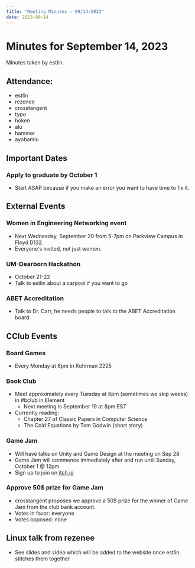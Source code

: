 ```yaml
---
title: "Meeting Minutes – 09/14/2023"
date: 2023-09-14
---
```

# Minutes for September 14, 2023

Minutes taken by estlin.

## Attendance:
* estlin
* rezenee
* crosstangent
* typo
* hoken
* alu
* hammer
* ayobamiu

## Important Dates

### Apply to graduate by October 1
* Start ASAP because if you make an error you want to have time to fix it. 

## External Events

### Women in Engineering Networking event
* Next Wednesday, September 20 from 5-7pm on Parkview Campus in Floyd D132. 
* Everyone's invited, not just women. 

### UM-Dearborn Hackathon
* October 21-22
* Talk to estlin about a carpool if you want to go

### ABET Accreditation
* Talk to Dr. Carr, he needs people to talk to the ABET Accreditation board. 

## CClub Events

### Board Games
* Every Monday at 6pm in Kohrman 2225

### Book Club
* Meet approximately every Tuesday at 8pm (sometimes we skip weeks) in #bclub in Element
  * Next meeting is September 19 at 8pm EST
* Currently reading: 
  * Chapter 27 of Classic Papers in Computer Science
  * The Cold Equations by Tom Godwin (short story)

### Game Jam
* Will have talks on Unity and Game Design at the meeting on Sep 28
* Game Jam will commence immediately after and run until Sunday, October 1 @ 12pm
* Sign up to join on [itch.io](https://itch.io/jam/ccaw-jam-7)

### Approve 50$ prize for Game Jam
* crosstangent proposes we approve a 50$ prize for the winner of Game Jam from the club bank account. 
* Votes in favor: everyone
* Votes opposed: none

## Linux talk from rezenee
* See slides and video which will be added to the website once estlin stitches them together
